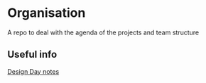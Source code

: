 # Organisation
A repo to deal with the agenda of the projects and team structure

## Useful info

[Design Day notes](./design-day.md)
